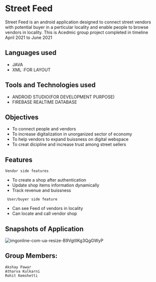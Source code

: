 # **Street Feed**

Street Feed is an android application designed to connect street vendors with potential buyer in a perticular locality and enable people to browse vendors in locality.
This is Acedmic group project completed in timeline April 2021 to June 2021

## Languages used
- JAVA
- XML :FOR LAYOUT

## Tools and Technologies used
- ANDROID STUDIO(FOR DEVELOPMENT PURPOSE)
- FIREBASE REALTIME DATABASE

## Objectives
- To connect people and vendors
- To increase digitalization in unorganized sector of economy
- To help vendors to expand buissness on digital webspace
- To creat dicipline and increase trust among street sellers

## Features

   ```Vendor side features```
  - To create a shop after authentication
  - Update shop items information dynamically
  - Track revenue and buissness
 
        
   ``` User/buyer side feature```
- Can see Feed of vendors in locality
- Can locate and call vendor shop

## Snapshots of Application
![imgonline-com-ua-resize-B9VgtllKg3QgGWyP](https://user-images.githubusercontent.com/61350027/151413815-b5fe27f5-fd72-4bc5-9af3-1bef3711a65b.jpg)


    
## Group Members: 
```
Akshay Pawar  
Atharva Kulkarni
Rohit Kemshetti
```
